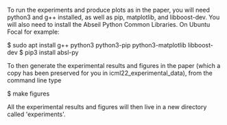 To run the experiments and produce plots as in the paper, you will need python3 and g++ installed, as well as pip, matplotlib, and libboost-dev. You will also need to install the Abseil Python Common Libraries. On Ubuntu Focal for example:

$ sudo apt install g++ python3 python3-pip python3-matplotlib libboost-dev
$ pip3 install absl-py

To then generate the experimental results and figures in the paper (which a copy has been preserved for you in icml22_experimental_data), from the command line type

$ make figures

All the experimental results and figures will then live in a new directory called 'experiments'.
